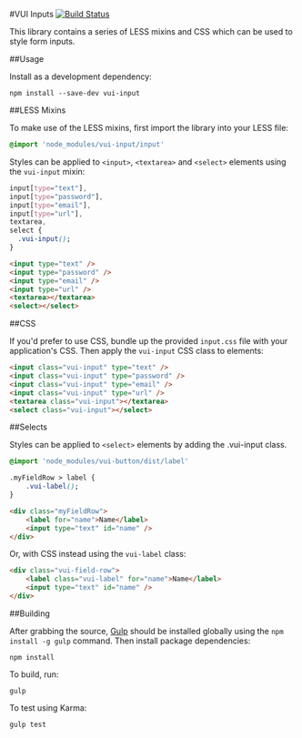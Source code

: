 #VUI Inputs [![Build Status](https://travis-ci.org/Desire2Learn-Valence/valence-ui-input.svg?branch=master)](https://travis-ci.org/Desire2Learn-Valence/valence-ui-input)

This library contains a series of LESS mixins and CSS which can be used to
style form inputs.

##Usage

Install as a development dependency:

```shell
npm install --save-dev vui-input
```

##LESS Mixins

To make use of the LESS mixins, first import the library into your LESS file:

```css
@import 'node_modules/vui-input/input'
```

Styles can be applied to `<input>`, `<textarea>` and `<select>` elements
using the `vui-input` mixin:

```css
input[type="text"],
input[type="password"],
input[type="email"],
input[type="url"],
textarea,
select {
  .vui-input();
}
```

```html
<input type="text" />
<input type="password" />
<input type="email" />
<input type="url" />
<textarea></textarea>
<select></select>
```

##CSS

If you'd prefer to use CSS, bundle up the provided `input.css` file with
your application's CSS. Then apply the `vui-input` CSS class to elements:

```html
<input class="vui-input" type="text" />
<input class="vui-input" type="password" />
<input class="vui-input" type="email" />
<input class="vui-input" type="url" />
<textarea class="vui-input"></textarea>
<select class="vui-input"></select>
```

##Selects

Styles can be applied to `<select>` elements by adding the .vui-input class.

```css
@import 'node_modules/vui-button/dist/label'

.myFieldRow > label {
	.vui-label();
}
```

```html
<div class="myFieldRow">
    <label for="name">Name</label>
    <input type="text" id="name" />
</div>
```

Or, with CSS instead using the `vui-label` class:

```html
<div class="vui-field-row">
    <label class="vui-label" for="name">Name</label>
    <input type="text" id="name" />
</div>
```

##Building

After grabbing the source, [Gulp](http://gulpjs.com/) should be installed globally
using the `npm install -g gulp` command. Then install package dependencies:

```shell
npm install
```

To build, run:

```shell
gulp
```

To test using Karma:

```shell
gulp test
```
